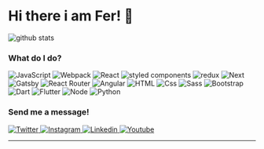 # Hi there i am Fer! 👋
<!-- ![Image](https://i.imgur.com/CFWxKKb.png) -->
![github stats](https://github-readme-stats.vercel.app/api?username=devferx&count_private=true&show_icons=true&theme=buefy)

### What do I do?
<p>
  <img alt="JavaScript" src="https://img.shields.io/badge/Javascript-F7DF1E?logo=javascript&logoColor=black&style=for-the-badge" />
  <img alt="Webpack" src="https://img.shields.io/badge/Webpack-8DD6F9?logo=webpack&logoColor=white&style=for-the-badge" />
  <img alt="React" src="https://img.shields.io/badge/React-61DAFB?logo=react&logoColor=white&style=for-the-badge" />
  <img alt="styled components" src="https://img.shields.io/badge/styled%20components-DB7093?logo=styled-components&logoColor=white&style=for-the-badge" />
  <img alt="redux" src="https://img.shields.io/badge/redux-764ABC?logo=redux&logoColor=white&style=for-the-badge" />
  <img alt="Next" src="https://img.shields.io/badge/Next.js-000000?logo=next.js&logoColor=white&style=for-the-badge" />
  <img alt="Gatsby" src="https://img.shields.io/badge/Gatsby-663399?logo=gatsby&logoColor=white&style=for-the-badge" />
  <img alt="React Router" src="https://img.shields.io/badge/React%20Router-CA4245?logo=React%20Router&logoColor=white&style=for-the-badge" />
  <img alt="Angular" src="https://img.shields.io/badge/Angular-DD0031?logo=angular&logoColor=white&style=for-the-badge" />
  <img alt="HTML" src="https://img.shields.io/badge/HTML-E34F26?logo=html5&logoColor=white&style=for-the-badge" />
  <img alt="Css" src="https://img.shields.io/badge/CSS-1572B6?logo=css3&logoColor=white&style=for-the-badge" />
  <img alt="Sass" src="https://img.shields.io/badge/Sass-CC6699?logo=sass&logoColor=white&style=for-the-badge" />
  <img alt="Bootstrap" src="https://img.shields.io/badge/bootstrap-563D7C?logo=bootstrap&logoColor=white&style=for-the-badge" />
  <img alt="Dart" src="https://img.shields.io/badge/Dart-0175C2?logo=dart&logoColor=white&style=for-the-badge" />
  <img alt="Flutter" src="https://img.shields.io/badge/Flutter-02569B?logo=flutter&logoColor=white&style=for-the-badge" />
  <img alt="Node" src="https://img.shields.io/badge/Node-339933?logo=node.js&logoColor=white&style=for-the-badge" />
  <img alt="Python" src="https://img.shields.io/badge/Python-3776AB?logo=python&logoColor=white&style=for-the-badge" />
</p>

### Send me a message!
<p>
<a href="https://twitter.com/devferx">
  <img
    alt="Twitter"
    src="https://img.shields.io/badge/Twitter-1DA1F2?logo=twitter&logoColor=white&style=for-the-badge"
  />
</a>
<a href="https://www.instagram.com/ferkki2/">
  <img
    alt="Instagram"
    src="https://img.shields.io/badge/Instagram-E4405F?logo=instagram&logoColor=white&style=for-the-badge"
  />
</a>
<a href="https://www.linkedin.com/in/devferx/">
  <img
    alt="Linkedin"
    src="https://img.shields.io/badge/linkedin-0077B5?logo=linkedin&logoColor=white&style=for-the-badge"
  />
</a>
<a href="https://www.youtube.com/channel/UCJhAc0msUlDXLrbGpMBriqA">
  <img
    alt="Youtube"
    src="https://img.shields.io/badge/youtube-FF0000?logo=youtube&logoColor=white&style=for-the-badge"
  />
</a>
</p>

---

<!-- ### Github Stats -->

